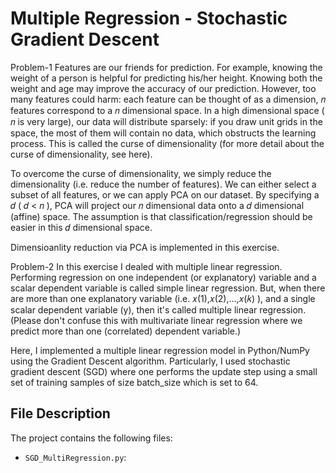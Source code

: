 # Multiple Regression - Stochastic Gradient Descent

Problem-1
Features are our friends for prediction. For example, knowing the weight of a person is helpful for predicting his/her height. Knowing both the weight and age may improve the accuracy of our prediction. However, too many features could harm: each feature can be thought of as a dimension,  𝑛  features correspond to a  𝑛  dimensional space. In a high dimensional space ( 𝑛  is very large), our data will distribute sparsely: if you draw unit grids in the space, the most of them will contain no data, which obstructs the learning process. This is called the curse of dimensionality (for more detail about the curse of dimensionality, see here).

To overcome the curse of dimensionality, we simply reduce the dimensionality (i.e. reduce the number of features). We can either select a subset of all features, or we can apply PCA on our dataset. By specifying a  𝑑  ( 𝑑 < 𝑛 ), PCA will project our  𝑛  dimensional data onto a  𝑑  dimensional (affine) space. The assumption is that classification/regression should be easier in this  𝑑  dimensional space.

Dimensioanlity reduction via PCA is implemented in this exercise.



Problem-2
In this exercise I dealed with multiple linear regression. Performing regression on one independent (or explanatory) variable and a scalar dependent variable is called simple linear regression. But, when there are more than one explanatory variable (i.e.  𝑥(1),𝑥(2),...,𝑥(𝑘) ), and a single scalar dependent variable (y), then it's called multiple linear regression. (Please don't confuse this with multivariate linear regression where we predict more than one (correlated) dependent variable.)

Here, I implemented a multiple linear regression model in Python/NumPy using the Gradient Descent algorithm. Particularly, I used stochastic gradient descent (SGD) where one performs the update step using a small set of training samples of size batch_size which is set to 64.
 

## File Description

The project contains the following files:

  - `SGD_MultiRegression.py`: 




